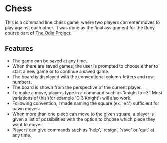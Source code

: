 # Chess
This is a command line chess game, where two players can enter moves to play against each other.
It was done as the final assignment for the Ruby course part of [The Odin Project](https://www.theodinproject.com/lessons/ruby-final-project).

## Features
- The game can be saved at any time.
- When there are saved games, the user is prompted to choose either to start a new game or to continue a saved game.
- The board is displayed with the conventional column-letters and row-numbers.
- The board is shown from the perspective of the current player.
- To make a move, players type in a command such as 'knight to c3'. Most variations of this (for example 'C 3 Knight') will also work.  
- Following convention, I made naming the square (ex. 'e4') sufficient for pawn moves.
- When more than one piece can move to the given square, a player is given a list of possibilities with the option to choose which piece they want to move.
- Players can give commands such as 'help', 'resign', 'save' or 'quit' at any time.
